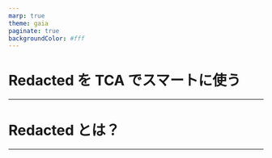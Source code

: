 ```yaml
---
marp: true
theme: gaia
paginate: true
backgroundColor: #fff
---
```

<!--
_class: lead
_paginate: false
-->
# Redacted を TCA でスマートに使う

---
# Redacted とは？

---
